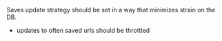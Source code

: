 Saves update strategy should be set in a way that minimizes strain on the DB.

- updates to often saved urls should be throttled
